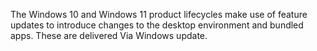 The Windows 10 and Windows 11 product lifecycles make use of feature updates to introduce changes to the desktop environment and bundled apps. These are delivered Via Windows update. 